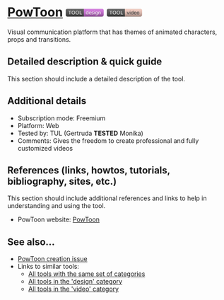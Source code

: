 # [PowToon](https://www.powtoon.com/)  [<img src="images/design.png" align="bottom">](https://github.com/e-CLOSE/Toolbox/issues?q=label%3A01_TOOL+label%3Adesign) [<img src="images/video.png" align="bottom">](https://github.com/e-CLOSE/Toolbox/issues?q=label%3A01_TOOL+label%3Avideo)

Visual communication platform that has themes of animated characters, props and transitions.


## Detailed description & quick guide

This section should include a detailed description of the tool.


## Additional details

- Subscription mode: Freemium
- Platform: Web
- Tested by: TUL (Gertruda __TESTED__ Monika)
- Comments: Gives the freedom to create professional and fully customized videos


## References (links, howtos, tutorials, bibliography, sites, etc.)

This section should include additional references and links to help in
understanding and using the tool.

- PowToon website: [PowToon](https://www.powtoon.com/)


## See also...

- [PowToon creation issue](https://github.com/e-CLOSE/Toolbox/issues/154)
- Links to similar tools:
  - [All tools with the same set of categories](https://github.com/e-CLOSE/Toolbox/issues?q=label%3A01_TOOL+label%3Avideo)
  - [All tools in the 'design' category](https://github.com/e-CLOSE/Toolbox/issues?q=label%3A01_TOOL+label%3Adesign)
  - [All tools in the 'video' category](https://github.com/e-CLOSE/Toolbox/issues?q=label%3A01_TOOL+label%3Avideo)
